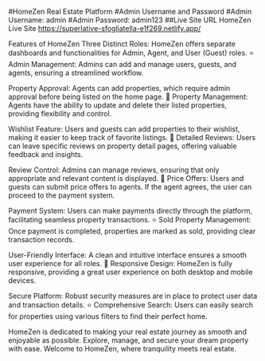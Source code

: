 #HomeZen Real Estate Platform
#Admin Username and Password
#Admin Username: admin
#Admin Password: admin123
##Live Site URL
HomeZen Live Site
https://superlative-sfogliatella-e1f269.netlify.app/

Features of HomeZen
Three Distinct Roles: HomeZen offers separate dashboards and functionalities for Admin, Agent, and User (Guest) roles.
⭐ Admin Management: Admins can add and manage users, guests, and agents, ensuring a streamlined workflow.

Property Approval: Agents can add properties, which require admin approval before being listed on the home page.
🔹 Property Management: Agents have the ability to update and delete their listed properties, providing flexibility and control.

Wishlist Feature: Users and guests can add properties to their wishlist, making it easier to keep track of favorite listings.
🌟 Detailed Reviews: Users can leave specific reviews on property detail pages, offering valuable feedback and insights.

Review Control: Admins can manage reviews, ensuring that only appropriate and relevant content is displayed.
🔸 Price Offers: Users and guests can submit price offers to agents. If the agent agrees, the user can proceed to the payment system.

Payment System: Users can make payments directly through the platform, facilitating seamless property transactions.
⭐ Sold Property Management: Once payment is completed, properties are marked as sold, providing clear transaction records.

User-Friendly Interface: A clean and intuitive interface ensures a smooth user experience for all roles.
🔹 Responsive Design: HomeZen is fully responsive, providing a great user experience on both desktop and mobile devices.

Secure Platform: Robust security measures are in place to protect user data and transaction details.
⭐ Comprehensive Search: Users can easily search for properties using various filters to find their perfect home.

HomeZen is dedicated to making your real estate journey as smooth and enjoyable as possible. Explore, manage, and secure your dream property with ease. Welcome to HomeZen, where tranquility meets real estate.
